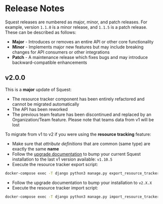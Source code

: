 # Release Notes

Squest releases are numbered as major, minor, and patch releases. 
For example, version `1.1.0` is a minor release, and `1.1.5` is a patch release. These can be described as follows:

- **Major** - Introduces or removes an entire API or other core functionality
- **Minor** - Implements major new features but may include breaking changes for API consumers or other integrations
- **Patch** - A maintenance release which fixes bugs and may introduce backward-compatible enhancements

## v2.0.0

This is a **major** update of Squest:

- The resource tracker component has been entirely refactored and cannot be migrated automatically
- The API has been reworked
- The previous team feature has been discontinued and replaced by an Organization/Team feature. Please note that teams data from v1 will be lost

To migrate from v1 to v2 if you were using the **resource tracking** feature:

- Make sure that _attribute definitions_ that are common (same type) are exactly the same **name**
- Follow the [upgrade documentation](administration/upgrade.md) to bump your current Squest installation to the last v1 version available: `v1.10.5`
- Execute the resource tracker export script:

```bash
docker-compose exec -T django python3 manage.py export_resource_tracker_v1
```

- Follow the upgrade documentation to bump your installation to `v2.X.X`
- Execute the resource tracker import script: 

```bash
docker-compose exec -T django python3 manage.py import_resource_tracker_v1
```
